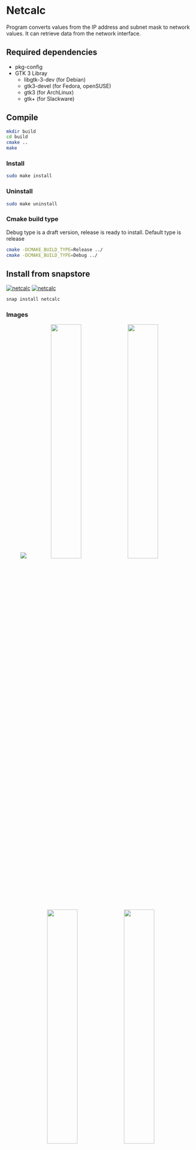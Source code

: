 # Netcalc
Program converts values from the IP address and subnet mask to network values.
It can retrieve data from the network interface.

## Required dependencies
  - pkg-config
  - GTK 3 Libray
    - libgtk-3-dev (for Debian)
    - gtk3-devel (for Fedora, openSUSE)
    - gtk3 (for ArchLinux)
    - gtk+ (for Slackware)

## Compile
```sh
mkdir build
cd build
cmake ..
make
```
### Install
```sh
sudo make install
```
### Uninstall
```sh
sudo make uninstall
```
### Cmake build type
Debug type is a draft version, release is ready to install.
Default type is release
```sh
cmake -DCMAKE_BUILD_TYPE=Release ../
cmake -DCMAKE_BUILD_TYPE=Debug ../
```

## Install from snapstore
[![netcalc](https://snapcraft.io//netcalc/badge.svg)](https://snapcraft.io/netcalc)
[![netcalc](https://snapcraft.io//netcalc/trending.svg?name=0)](https://snapcraft.io/netcalc)

```sh
snap install netcalc
```
### Images
<p align="center">
  <img src="https://dashboard.snapcraft.io/site_media/appmedia/2023/07/netcalc-8.png">
  <img src="https://dashboard.snapcraft.io/site_media/appmedia/2023/07/netcalc-1.png" width="40%">
  <img src="https://dashboard.snapcraft.io/site_media/appmedia/2023/07/netcalc-2.png" width="40%">
  <img src="https://dashboard.snapcraft.io/site_media/appmedia/2023/07/netcalc-3.png" width="40%">
  <img src="https://dashboard.snapcraft.io/site_media/appmedia/2023/07/netcalc-4.png" width="40%">
</p>
